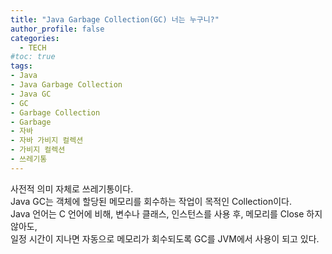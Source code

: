 ```yaml
---
title: "Java Garbage Collection(GC) 너는 누구니?"
author_profile: false
categories: 
  - TECH
#toc: true
tags:
- Java
- Java Garbage Collection
- Java GC
- GC
- Garbage Collection
- Garbage
- 자바
- 자바 가비지 컬렉션
- 가비지 컬렉션
- 쓰레기통
---
```


사전적 의미 자체로 쓰레기통이다.  
Java GC는 객체에 할당된 메모리를 회수하는 작업이 목적인 Collection이다.  
Java 언어는 C 언어에 비해, 변수나 클래스, 인스턴스를 사용 후, 메모리를 Close 하지 않아도,  
일정 시간이 지나면 자동으로 메모리가 회수되도록 GC를 JVM에서 사용이 되고 있다.